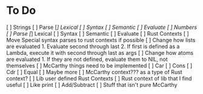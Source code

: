 # To Do
[ ] Strings
    [ ] Parse
        [*] Lexical
        [ ] Syntax
        [ ] Semantic
    [ ] Evaluate
[ ] Numbers
    [ ] Parse
        [*] Lexical
        [ ] Syntax
        [ ] Semantic
    [ ] Evaluate
[ ] Rust Contexts
    [ ] Move Special syntax parses to rust contexts if possible
[ ] Change how lists are evaluated
    1. Evaluate second through last
    2. If first is defined as a Lambda, execute it with second through last as args
[ ] Change how atoms are evaluated
    1. If they are not defined, evaluate them to NIL, not themselves
[ ] McCarthy things need to be implemented
    [ ] Car
    [ ] Cons
    [ ] Cdr
    [ ] Equal
    [ ] Maybe more
    [ ] McCarthy context??? as a type of Rust context?
[ ] Lib user defined Rust Contexts
[ ] Rust context of lib that I find useful
    [ ] Like print
    [ ] Add/Subtract
    [ ] Stuff that isn't pure McCarthy
